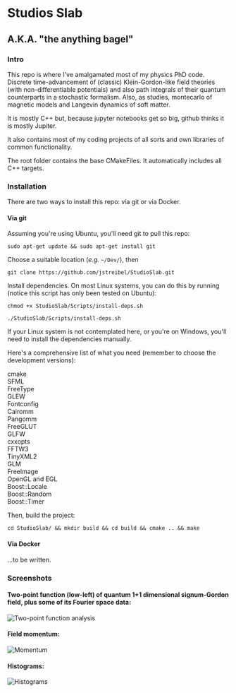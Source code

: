 # Studios Slab
## A.K.A. "the anything bagel"
### Intro 

This repo is where I've amalgamated most of my physics PhD code. Discrete time-advancement of (classic) Klein-Gordon-like field theories (with non-differentiable potentials) and also path integrals of their quantum counterparts in a stochastic formalism. Also, as studies, montecarlo of magnetic models and Langevin dynamics of soft matter.

It is mostly C++ but, because jupyter notebooks get so big, github thinks it is mostly Jupiter.

It also contains most of my coding projects of all sorts and own libraries of common functionality.

The root folder contains the base CMakeFiles. It automatically includes all C++ targets.

### Installation
There are two ways to install this repo: via git or via Docker.

#### Via git

Assuming you're using Ubuntu, you'll need git to pull this repo:

`sudo apt-get update && sudo apt-get install git`

Choose a suitable location (_e.g._ `~/Dev/`), then 

`git clone https://github.com/jstreibel/StudioSlab.git`

Install dependencies. On most Linux systems, you can do this by running (notice this script has only been tested on Ubuntu):

`chmod +x StudioSlab/Scripts/install-deps.sh`

`./StudioSlab/Scripts/install-deps.sh`

If your Linux system is not contemplated here, or you're on Windows, you'll need to install the dependencies manually.

Here's a comprehensive list of what you need (remember to choose the development versions):

cmake \
SFML \
FreeType \
GLEW \
Fontconfig \
Cairomm \
Pangomm \
FreeGLUT \
GLFW \
cxxopts \
FFTW3 \
TinyXML2 \
GLM \
FreeImage \
OpenGL and EGL \
Boost::Locale \
Boost::Random \
Boost::Timer

Then, build the project:

`cd StudioSlab/ && mkdir build && cd build && cmake .. && make`

#### Via Docker

...to be written.

### Screenshots

#### Two-point function (low-left) of quantum 1+1 dimensional signum-Gordon field, plus some of its Fourier space data:

![Two-point function analysis](https://github.com/user-attachments/assets/4cb6300c-596c-4fe0-a8cd-d747d061831c)

#### Field momentum: 

![Momentum](https://github.com/user-attachments/assets/a770e7e7-1305-4c8c-8a57-6e00715ae4c2)

#### Histograms:

![Histograms](https://github.com/user-attachments/assets/c9aff204-0976-4819-bdc0-6f19eb51f0fa)

